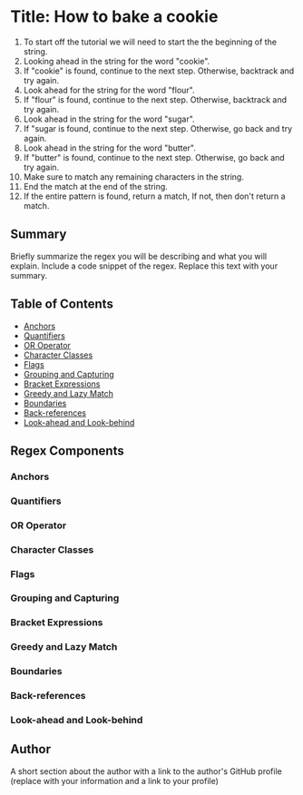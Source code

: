 # Title: How to bake a cookie

1. To start off the tutorial we will need to start the the beginning of the string.
2. Looking ahead in the string for the word "cookie".
3. If "cookie" is found, continue to the next step. Otherwise, backtrack and try again.
4. Look ahead for the string for the word "flour".
5. If "flour" is found, continue to the next step. Otherwise, backtrack and try again.
6. Look ahead in the string for the word "sugar".
7. If "sugar is found, continue to the next step. Otherwise, go back and try again.
8. Look ahead in the string for the word "butter".
9. If "butter" is found, continue to the next step. Otherwise, go back and try again.
10. Make sure to match any remaining characters in the string.
11. End the match at the end of the string.
12. If the entire pattern is found, return a match, If not, then don't return a match. 

## Summary

Briefly summarize the regex you will be describing and what you will explain. Include a code snippet of the regex. Replace this text with your summary.

## Table of Contents

- [Anchors](#anchors)
- [Quantifiers](#quantifiers)
- [OR Operator](#or-operator)
- [Character Classes](#character-classes)
- [Flags](#flags)
- [Grouping and Capturing](#grouping-and-capturing)
- [Bracket Expressions](#bracket-expressions)
- [Greedy and Lazy Match](#greedy-and-lazy-match)
- [Boundaries](#boundaries)
- [Back-references](#back-references)
- [Look-ahead and Look-behind](#look-ahead-and-look-behind)

## Regex Components

### Anchors

### Quantifiers

### OR Operator

### Character Classes

### Flags

### Grouping and Capturing

### Bracket Expressions

### Greedy and Lazy Match

### Boundaries

### Back-references

### Look-ahead and Look-behind

## Author

A short section about the author with a link to the author's GitHub profile (replace with your information and a link to your profile)
